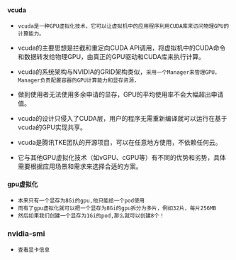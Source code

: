#### vcuda
* `vcuda是一种GPU虚拟化技术，它可以让虚拟机中的应用程序利用CUDA库来访问物理GPU的计算能力。`
* vcuda的主要思想是拦截和重定向CUDA API调用，将虚拟机中的CUDA命令和数据转发给物理GPU，由真正的GPU驱动和CUDA库来执行计算。

* vcuda的系统架构与NVIDIA的GRID架构类似，`采用一个Manager来管理GPU，Manager负责配置容器的GPU计算能力和显存资源，`
* 做到使用者无法使用多余申请的显存，GPU的平均使用率不会大幅超出申请值。
* vcuda的设计只侵入了CUDA层，用户的程序无需重新编译就可以运行在基于vcuda的GPU实现共享。

* vcuda是腾讯TKE团队的开源项目，可以在任意地方使用，不依赖任何云。
* 它与其他GPU虚拟化技术（如vGPU、cGPU等）有不同的优势和劣势，具体需要根据应用场景和需求来选择合适的方案。

#### gpu虚拟化
* `本来只有一个显存为8Gi的gpu,他只能给一个pod使用`
* `而有了gpu虚拟化就可以把一个显存为8Gi的gpu拆分为多片，例如32片，每片256MB`
* `然后如果我们创建一个显存为1Gi的pod,那么就可以创建8个！`

### nvidia-smi
* `查看显卡信息`


